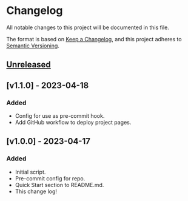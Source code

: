 # Changelog

All notable changes to this project will be documented in this file.

The format is based on [Keep a Changelog](https://keepachangelog.com/en/1.0.0/),
and this project adheres to [Semantic Versioning](https://semver.org/spec/v2.0.0.html).

<!--

### Added

### Fixed

### Changed

### Removed

-->

## [Unreleased]

## [v1.1.0] - 2023-04-18

### Added

-   Config for use as pre-commit hook.
-   Add GitHub workflow to deploy project pages.

## [v1.0.0] - 2023-04-17

### Added

-   Initial script.
-   Pre-commit config for repo.
-   Quick Start section to README.md.
-   This change log!

[unreleased]: https://github.com/proinsias/yaml-update-last-modified-date/compare/v1.0.0...HEAD

<!--
[v1.1.0]: https://github.com/olivierlacan/keep-a-changelog/compare/v1.0.0...v1.1.0

-->

[1.0.0]: https://github.com/proinsias/yaml-update-last-modified-date/releases/tag/v1.0.0

